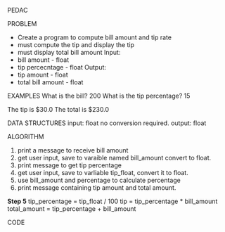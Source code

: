 PEDAC


PROBLEM
- Create a program to compute bill amount and tip rate
- must compute the tip and display the tip
- must display total bill amount
Input:
- bill amount - float
- tip percecntage - float
Output:
- tip amount - float
- total bill amount - float

EXAMPLES
What is the bill? 200
What is the tip percentage? 15

The tip is $30.0
The total is $230.0

DATA STRUCTURES
input: float
no conversion required.
output: float

ALGORITHM
1. print a message to receive bill amount
2. get user input, save to varaible named bill_amount convert to float.
3. print message to get tip percentage
4. get user input, save to varliable tip_float, convert it to float. 
5. use bill_amount and percentage to calculate percentage
6. print message containing tip amount and total amount. 

**Step 5** 
tip_percentage = tip_float / 100
tip = tip_percentage * bill_amount
total_amount = tip_percentage + bill_amount 

CODE
